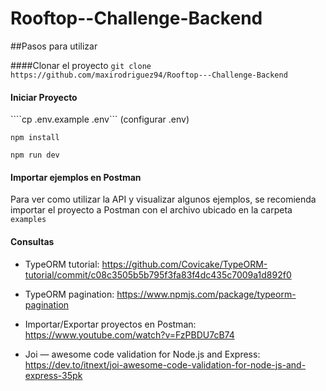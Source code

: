 # Rooftop--Challenge-Backend

##Pasos para utilizar

####Clonar el proyecto
```git clone https://github.com/maxirodriguez94/Rooftop---Challenge-Backend```

#### Iniciar Proyecto
````cp .env.example .env```
(configurar .env)

```npm install```

```npm run dev```

#### Importar ejemplos en Postman
Para ver como utilizar la API y visualizar algunos ejemplos, se recomienda importar el proyecto a Postman con el archivo ubicado en la carpeta ```examples```

#### Consultas

- TypeORM tutorial: https://github.com/Covicake/TypeORM-tutorial/commit/c08c3505b5b795f3fa83f4dc435c7009a1d892f0

- TypeORM pagination: https://www.npmjs.com/package/typeorm-pagination

- Importar/Exportar proyectos en Postman: https://www.youtube.com/watch?v=FzPBDU7cB74

- Joi — awesome code validation for Node.js and Express: https://dev.to/itnext/joi-awesome-code-validation-for-node-js-and-express-35pk
